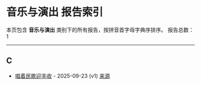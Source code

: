# 音乐与演出 报告索引

本页包含 **音乐与演出** 类别下的所有报告，按拼音首字母字典序排序。
报告总数：1

---

## C

- [唱着民歌迎丰收](chang-zhao-min-ge-ying-feng-shou-2025-09-23--v1.md) - 2025-09-23 (v1) [来源](https://www.baidu.com/s?wd=%E5%94%B1%E7%9D%80%E6%B0%91%E6%AD%8C%E8%BF%8E%E4%B8%B0%E6%94%B6&sa=fyb_news&rsv_dl=fyb_news)
